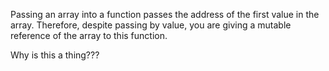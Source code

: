 Passing an array into a function passes the address of the first value in the array. Therefore, despite passing by value, you are giving a mutable reference of the array to this function. 

Why is this a thing???